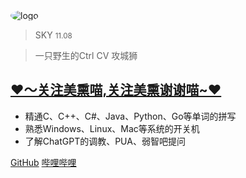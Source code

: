 <img src="favicon.ico" style="border-radius: 50%;" alt="logo">

> SKY <small>11.08</small>

> 一只野生的Ctrl CV 攻城狮

## [❤️～关注美熏喵,关注美熏谢谢喵~❤️](https://space.bilibili.com/483571455/)

- 精通C、C++、C#、Java、Python、Go等单词的拼写
- 熟悉Windows、Linux、Mac等系统的开关机
- 了解ChatGPT的调教、PUA、弱智吧提问

[GitHub](https://github.com/skyatgit)
[哔哩哔哩](https://space.bilibili.com/216487883)